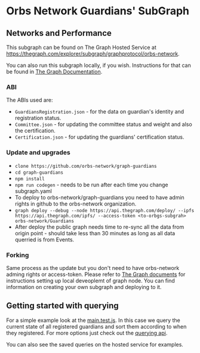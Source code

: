 # Orbs Network Guardians' SubGraph



## Networks and Performance

This subgraph can be found on The Graph Hosted Service at https://thegraph.com/explorer/subgraph/graphprotocol/orbs-network.

You can also run this subgraph locally, if you wish. Instructions for that can be found in [The Graph Documentation](https://thegraph.com/docs/quick-start).

### ABI

The ABIs used are:

* `GuardiansRegistration.json` - for the data on guardian's identity and registration status.
* `Committee.json` - for updating the committee status and weight and also the certification. 
* `Certification.json` - for updating the guardians' certification status. 

### Update and upgrades

* `clone https://github.com/orbs-network/graph-guardians`
* `cd graph-guardians`
* `npm install`
* `npm run codegen` - needs to be run after each time you change subgraph.yaml
* To deploy to orbs-network/graph-guardians you need to have admin rights in github to the orbs-network organization. 
* `graph deploy --debug --node https://api.thegraph.com/deploy/ --ipfs https://api.thegraph.com/ipfs/ --access-token <to-orbgs-subgrah> orbs-network/Guardians`
* After deploy the public graph needs time to re-sync all the data from origin point - should take less than 30 minutes as long as all data querried is from Events.

### Forking

Same process as the update but you don't need to have orbs-network adming rights or access-token. Please refer to [The Graph documents](https://thegraph.com/docs/quick-start) for instructions setting up local deveoplemt of graph node. You can find information on creating your own subgraph and deploying to it.

## Getting started with querying

For a simple example look at the [main.test.js](./main.test.js). In this case we query the current state of all registered guardians and sort them according to when they registered.
For more options just check out the [querying api](https://github.com/graphprotocol/graph-node/blob/master/docs/graphql-api.md).

You can also see the saved queries on the hosted service for examples.
